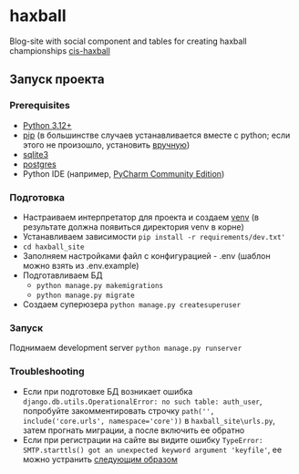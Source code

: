# haxball
Blog-site with social component and tables for creating haxball championships 
[cis-haxball](https://cis-haxball.com/)

## Запуск проекта

### Prerequisites
- [Python 3.12+](https://www.python.org/downloads/)
- [pip](https://pip.pypa.io/en/stable/) (в большинстве случаев устанавливается вместе с python; если этого не произошло, установить [вручную](https://pip.pypa.io/en/latest/installation/))
- [sqlite3](https://www3.sqlite.org/index.html)
- [postgres](https://www.postgresql.org/download/)
- Python IDE (например, [PyCharm Community Edition](https://www.jetbrains.com/pycharm/download/))

### Подготовка
- Настраиваем интерпретатор для проекта и создаем [venv](https://www.jetbrains.com/help/pycharm/creating-virtual-environment.html) 
  (в результате должна появиться директория venv в корне)
- Устанавливаем зависимости `pip install -r requirements/dev.txt'`
- `cd haxball_site`
- Заполняем настройками файл с конфигурацией - .env (шаблон можно взять из .env.example)
- Подготавливаем БД
  - `python manage.py makemigrations`
  - `python manage.py migrate`
- Создаем суперюзера `python manage.py createsuperuser`

### Запуск
Поднимаем development server
`python manage.py runserver`

### Troubleshooting
- Если при подготовке БД возникает ошибка `django.db.utils.OperationalError: no such table: auth_user`, попробуйте
  закомментировать строчку `path('', include('core.urls', namespace='core'))` в `haxball_site\urls.py`, затем прогнать миграции, а после включить ее обратно
- Если при регистрации на сайте вы видите ошибку `TypeError: SMTP.starttls() got an unexpected keyword argument 'keyfile'`,
  ее можно устранить [следующим образом](https://github.com/packtpublishing/django-4-by-example/issues/41)
